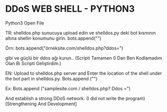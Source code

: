 # DDoS WEB SHELL - PYTHON3
Python3 Open File


TR:
shelldos.php sunucuya upload edin ve
shelldos.py deki bot kısmının altına shellin konumunu girin.
bots.append("")

Örn:
bots.append("örneksite.com/shelldos.php?ddos=")

gibi ve güçlü bir ddos ağı kurun..
(Scripti Tamamen 0 Dan Ben Kodlamadım Olan Bi Scripti Geliştirdim.)

EN:
Upload to shelldos.php server and
Enter the location of the shell under the bot part in shelldos.py.
Bots.append ("")

Ex:
Bots.append ("samplesite.com / shelldos.php? Ddos =")

And establish a strong DDoS network.
(I did not write the program)[Strengthening And Development]
